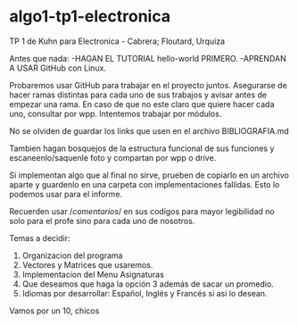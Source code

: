 # algo1-tp1-electronica
TP 1 de Kuhn para Electronica - Cabrera; Floutard, Urquiza

Antes que nada:
-HAGAN EL TUTORIAL hello-world PRIMERO.
-APRENDAN A USAR GitHub con Linux.


Probaremos usar GitHub para trabajar en el proyecto juntos. Asegurarse de hacer ramas distintas para cada uno de sus trabajos y avisar antes de empezar una rama. En caso de que no este claro que quiere hacer cada uno, consultar por wpp.
Intentemos trabajar por módulos.

No se olviden de guardar los links que usen en el archivo BIBLIOGRAFIA.md 

Tambien hagan bosquejos de la estructura funcional de sus funciones y escaneenlo/saquenle foto y compartan por wpp o drive.

Si implementan algo que al final no sirve, prueben de copiarlo en un archivo aparte y guardenlo en una carpeta con implementaciones fallidas. Esto lo podemos usar para el informe.

Recuerden usar /*comentarios*/ en sus codigos para mayor legibilidad no solo para el profe sino para cada uno de nosotros.

Temas a decidir:
1) Organizacion del programa
2) Vectores y Matrices que usaremos.
3) Implementacion del Menu Asignaturas
4) Que deseamos que haga la opción 3 además de sacar un promedio.
5) Idiomas por desarrollar: Español, Inglés y Francés si asi lo desean.

Vamos por un 10, chicos
